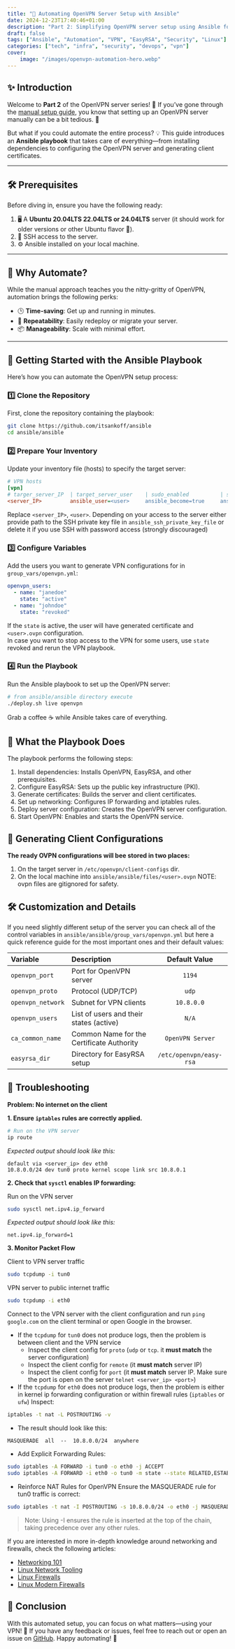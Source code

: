 ```yaml
---
title: "🚀 Automating OpenVPN Server Setup with Ansible"
date: 2024-12-23T17:40:46+01:00
description: "Part 2: Simplifying OpenVPN server setup using Ansible for automation enthusiasts. Follow this guide to deploy your VPN in minutes!"
draft: false
tags: ["Ansible", "Automation", "VPN", "EasyRSA", "Security", "Linux"]
categories: ["tech", "infra", "security", "devops", "vpn"]
cover:
    image: "/images/openvpn-automation-hero.webp"
---
```


## ✨ Introduction

Welcome to **Part 2** of the OpenVPN server series! 🎉 If you’ve gone through the [manual setup guide](https://thetooth.io/blog/openvpn-server-setup/), you know that setting up an OpenVPN server manually can be a bit tedious. 🤔

But what if you could automate the entire process? 💡 This guide introduces an **Ansible playbook** that takes care of everything—from installing dependencies to configuring the OpenVPN server and generating client certificates.

---

## 🛠 Prerequisites

Before diving in, ensure you have the following ready:

1. 🖥 A **Ubuntu 20.04LTS 22.04LTS or 24.04LTS** server
    (it should work for older versions or other Ubuntu flavor 🤞).
2. 🔑 SSH access to the server.
3. ⚙️ Ansible installed on your local machine.

---

## 🔄 Why Automate?

While the manual approach teaches you the nitty-gritty of OpenVPN, automation brings the following perks:

- 🕒 **Time-saving**: Get up and running in minutes.
- 📜 **Repeatability**: Easily redeploy or migrate your server.
- 📦 **Manageability**: Scale with minimal effort.

---

## 🚀 Getting Started with the Ansible Playbook

Here’s how you can automate the OpenVPN setup process:

### 1️⃣ Clone the Repository

First, clone the repository containing the playbook:

```bash
git clone https://github.com/itsankoff/ansible
cd ansible/ansible
```

### 2️⃣ Prepare Your Inventory

Update your inventory file (hosts) to specify the target server:

```ini
# VPN hosts
[vpn]
# targer_server_IP  | target_server_user    | sudo_enabled          | ssh_private_key_for_access
<server_IP>         ansible_user=<user>     ansible_become=true     ansible_ssh_private_key_file=<path/to/ssh/key>
```

Replace `<server_IP>`, `<user>`. Depending on your access to the server either
provide path to the SSH private key file in `ansible_ssh_private_key_file` or
delete it if you use SSH with password access (strongly discouraged)

### 3️⃣ Configure Variables

Add the users you want to generate VPN configurations for in `group_vars/openvpn.yml`:

```yaml
openvpn_users:
  - name: "janedoe"
    state: "active"
  - name: "johndoe"
    state: "revoked"
```

If the `state` is active, the user will have generated certificate and `<user>.ovpn` configuration.  
In case you want to stop access to the VPN for some users, use `state` revoked and rerun the VPN playbook.


### 4️⃣ Run the Playbook

Run the Ansible playbook to set up the OpenVPN server:

```bash
# from ansible/ansible directory execute
./deploy.sh live openvpn
```

Grab a coffee ☕ while Ansible takes care of everything.


## 🧾 What the Playbook Does

The playbook performs the following steps:
1. Install dependencies: Installs OpenVPN, EasyRSA, and other prerequisites.
2. Configure EasyRSA: Sets up the public key infrastructure (PKI).
3. Generate certificates: Builds the server and client certificates.
4. Set up networking: Configures IP forwarding and iptables rules.
5. Deploy server configuration: Creates the OpenVPN server configuration.
6. Start OpenVPN: Enables and starts the OpenVPN service.


## 🎉 Generating Client Configurations

**The ready OVPN configurations will bee stored in two places:**
1. On the target server in `/etc/openvpn/client-configs` dir.
2. On the local machine into `ansible/ansible/files/<user>.ovpn` NOTE: ovpn files are gitignored for safety.

## 🛠 Customization and Details

If you need slightly different setup of the server you can check all of the control variables in `ansible/ansible/group_vars/openvpn.yml`
but here a quick reference guide for the most important ones and their default values:

| Variable  | Description  | Default Value   |
| :-------- | :----------- | :-------------: |
| `openvpn_port` | Port for OpenVPN server | `1194` |
| `openvpn_proto` | Protocol (UDP/TCP) | `udp` |
| `openvpn_network` | Subnet for VPN clients | `10.8.0.0` |
| `openvpn_users` | List of users and their states (active) | `N/A` |
| `ca_common_name` | Common Name for the Certificate Authority | `OpenVPN Server` |
| `easyrsa_dir` | Directory for EasyRSA setup | `/etc/openvpn/easy-rsa` |


## 🐞 Troubleshooting

**Problem: No internet on the client**

**1. Ensure `iptables` rules are correctly applied.**

```bash
# Run on the VPN server
ip route
```

*Expected output should look like this:*
```text
default via <server_ip> dev eth0
10.8.0.0/24 dev tun0 proto kernel scope link src 10.8.0.1
```

**2. Check that `sysctl` enables IP forwarding:**

Run on the VPN server

```bash
sudo sysctl net.ipv4.ip_forward
```

*Expected output should look like this:*

```text
net.ipv4.ip_forward=1
```

**3. Monitor Packet Flow**

Client to VPN server traffic
```bash
sudo tcpdump -i tun0
```

VPN server to public internet traffic
```bash
sudo tcpdump -i eth0
```

Connect to the VPN server with the client configuration and run `ping google.com` on the client terminal or open Google in the browser.

* If the `tcpdump` for `tun0` does not produce logs, then the problem is between client and the VPN service
    * Inspect the client config for `proto` (`udp` or `tcp`. it **must match** the server configuration)
    * Inspect the client config for `remote` (it **must match** server IP)
    * Inspect the client config for `port` (it **must match** server IP. Make sure the port is open on the server `telnet <server_ip> <port>`)
* If the `tcpdump` for `eth0` does not produce logs, then the problem is either in kernel ip forwarding configuration or within firewall rules (`iptables` or `ufw`) Inspect:

```bash
iptables -t nat -L POSTROUTING -v
```

* The result should look like this:

```text
MASQUERADE  all  --  10.8.0.0/24  anywhere
```

* Add Explicit Forwarding Rules:

```bash
sudo iptables -A FORWARD -i tun0 -o eth0 -j ACCEPT
sudo iptables -A FORWARD -i eth0 -o tun0 -m state --state RELATED,ESTABLISHED -j ACCEPT
```

* Reinforce NAT Rules for OpenVPN
Ensure the MASQUERADE rule for tun0 traffic is correct:

```bash
sudo iptables -t nat -I POSTROUTING -s 10.8.0.0/24 -o eth0 -j MASQUERADE
```
> Note: Using -I ensures the rule is inserted at the top of the chain, taking precedence over
any other rules.

If you are interested in more in-depth knowledge around networking and firewalls, check the following articles:
- [Networking 101](/networking-101)
- [Linux Network Tooling](/network-tooling)
- [Linux Firewalls](/linux-firewalls)
- [Linux Modern Firewalls](/linux-modern-firewalls)

## 🌟 Conclusion

With this automated setup, you can focus on what matters—using your VPN! 🎉
If you have any feedback or issues, feel free to reach out or open an issue on [GitHub](https://github.com/itsankoff/ansible).
Happy automating! 🚀

